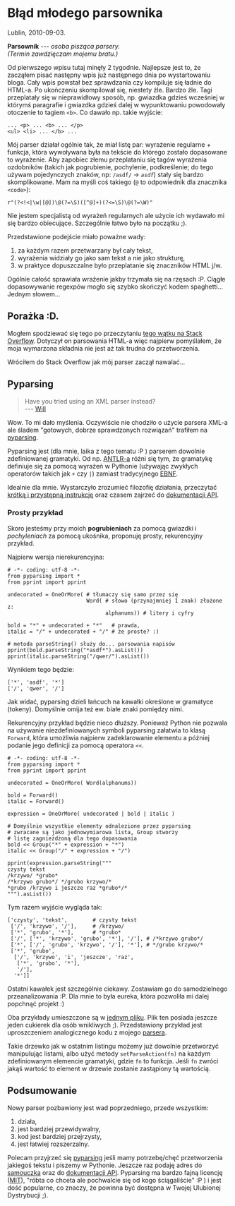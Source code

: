 # Błąd młodego parsownika

Lublin, 2010-09-03.

**Parsownik** --- *osoba pisząca parsery.<br />
(Termin zawdzięczam mojemu bratu.)*

Od pierwszego wpisu tutaj minęły 2 tygodnie. Najlepsze jest to, że
zacząłem pisać następny wpis już następnego dnia po wystartowaniu
bloga. Cały wpis powstał bez sprawdzania czy kompiluje się ładnie do
HTML-a. Po ukończeniu skompilował się, niestety źle. Bardzo
źle. Tagi przeplatały się w nieprawidłowy sposób, np. gwiazdka gdzieś
wcześniej w którymś paragrafie i gwiazdka gdzieś dalej w wypunktowaniu
powodowały otoczenie to tagiem `<b>`. Co dawało np. takie wyjście:

    ... <p> ... <b> ... </p>
    <ul> <li> ... </b> ...

Mój parser działał ogólnie tak, że miał listę par: wyrażenie regularne +
funkcja, która wywoływana była na tekście do którego zostało
dopasowane to wyrażenie. Aby zapobiec złemu przeplataniu się tagów
wyrażenia ozdobników (takich jak pogrubienie, pochylenie,
podkreślenie; do tego używam pojedynczych znaków, np: `/asdf/` →
*`asdf`*) stały się bardzo skomplikowane. Mam na myśli coś
takiego (`@` to odpowiednik dla znacznika `<code>`):

    r"(?<!<|\w|[@])\@(?=\S)([^@]+)(?<=\S)\@(?=\W)"


Nie jestem specjalistą od wyrażeń regularnych ale użycie ich wydawało
mi się bardzo obiecujące. Szczególnie łatwo było na początku ;).

Przedstawione podejście miało poważne wady:

1. za każdym razem przetwarzany był cały tekst,
2. wyrażenia widziały go jako sam tekst a nie jako strukturę,
3. w praktyce dopuszczalne było przeplatanie się znaczników HTML j/w.

Ogólnie całość sprawiała wrażenie jakby trzymała się na rzęsach :P.
Ciągłe dopasowywanie regexpów mogło się szybko skończyć kodem
spaghetti... Jednym słowem...

## Porażka :D.

Mogłem spodziewać się tego po przeczytaniu
[tego wątku na Stack Overflow](http://stackoverflow.com/questions/1732348/regex-match-open-tags-except-xhtml-self-contained-tags/1732454).
Dotyczył on parsowania HTML-a więc najpierw pomyślałem, że moja
wymarzona składnia nie jest aż tak trudna do przetworzenia.

Wróciłem do Stack Overflow jak mój parser zaczął nawalać...

## Pyparsing

> Have you tried using an XML parser instead?<br />
> --- [Will](http://stackoverflow.com/questions/1732348/regex-match-open-tags-except-xhtml-self-contained-tags/1732454#1732454)


Wow. To mi dało myślenia. Oczywiście nie chodziło o użycie parsera XML-a
ale śladem "gotowych, dobrze sprawdzonych rozwiązań" trafiłem na
[pyparsing](http://pyparsing.wikispaces.com/).

Pyparsing jest (dla mnie, laika z tego tematu :P ) parserem dowolnie
zdefiniowanej gramatyki. Od np. [ANTLR-a](http://www.antlr.org/) różni się
tym, że gramatykę definiuje się za pomocą wyrażeń w Pythonie (używając
zwykłych operatorów takich jak `+` czy `|`)
zamiast tradycyjnego [EBNF](http://pl.wikipedia.org/wiki/Notacja_EBNF).

Idealnie dla mnie. Wystarczyło zrozumieć filozofię działania,
przeczytać
[krótką i przystępną instrukcję](http://pyparsing.svn.sourceforge.net/viewvc/pyparsing/src/HowToUsePyparsing.html)
oraz czasem zajrzeć do
[dokumentacji API](http://packages.python.org/pyparsing/).

### Prosty przykład
Skoro jesteśmy przy moich **pogrubieniach** za pomocą gwiazdki i
*pochyleniach* za pomocą ukośnika, proponuję prosty, rekurencyjny przykład.

Najpierw wersja nierekurencyjna:

    # -*- coding: utf-8 -*-
    from pyparsing import *
    from pprint import pprint

    undecorated = OneOrMore( # tłumaczy się samo przez się
                             Word( # słowo (przynajmniej 1 znak) złożone z:
                                   alphanums)) # litery i cyfry

    bold = "*" + undecorated + "*"   # prawda,
    italic = "/" + undecorated + "/" # że proste? :)

    # metoda parseString() służy do... parsowania napisów
    pprint(bold.parseString("*asdf*").asList())
    pprint(italic.parseString("/qwer/").asList())

Wynikiem tego będzie:

    ['*', 'asdf', '*']
    ['/', 'qwer', '/']

Jak widać, pyparsing dzieli łańcuch na kawałki określone w gramatyce
(tokeny). Domyślnie omija też ew. białe znaki pomiędzy nimi.

Rekurencyjny przykład będzie nieco dłuższy. Ponieważ Python nie pozwala
na używanie niezdefiniowanych symboli pyparsing załatwia to
klasą `Forward`, która umożliwia najpierw zadeklarowanie elementu
a później podanie jego definicji za pomocą operatora `<<`.

    # -*- coding: utf-8 -*-
    from pyparsing import *
    from pprint import pprint

    undecorated = OneOrMore( Word(alphanums))

    bold = Forward()
    italic = Forward()

    expression = OneOrMore( undecorated | bold | italic )

    # Domyślnie wszystkie elementy odnalezione przez pyparsing
    # zwracane są jako jednowymiarowa lista, Group stworzy
    # listę zagnieżdżoną dla tego dopasowania
    bold << Group("*" + expression + "*")
    italic << Group("/" + expression + "/")

    pprint(expression.parseString("""
    czysty tekst
    /krzywo/ *grubo*
    /*krzywo grubo*/ */grubo krzywo/*
    *grubo /krzywo i jeszcze raz *grubo*/*
    """).asList())


Tym razem wyjście wygląda tak:

    ['czysty', 'tekst',        # czysty tekst
     ['/', 'krzywo', '/'],     # /krzywo/
     ['*', 'grubo', '*'],      # *grubo*
     ['/', ['*', 'krzywo', 'grubo', '*'], '/'], # /*krzywo grubo*/
     ['*', ['/', 'grubo', 'krzywo', '/'], '*'], # */grubo krzywo/*
     ['*', 'grubo',
      ['/', 'krzywo', 'i', 'jeszcze', 'raz',
       ['*', 'grubo', '*'],
       '/'],
      '*']]

Ostatni kawałek jest szczególnie ciekawy. Zostawiam go
do samodzielnego przeanalizowania :P. Dla mnie to była eureka,
która pozwoliła mi dalej popchnąć projekt :)

Oba przykłady umieszczone są w [jednym pliku](olt/input/blad-mlodego-parsownika.py).
Plik ten posiada jeszcze jeden cukierek dla osób wnikliwych ;).
Przedstawiony przykład jest uproszczeniem analogicznego kodu
z mojego [parsera](http://github.com/santamon/makeblog/blob/master/txt-to-html/txt-to-html.py).

Takie drzewko jak w ostatnim listingu możemy już dowolnie przetworzyć
manipulując listami, albo użyć metody `setParseAction(fn)` na każdym
zdefiniowanym elemencie gramatyki, gdzie `fn` to funkcja.
Jeśli `fn` zwróci jakąś wartość to element w drzewie zostanie
zastąpiony tą wartością.

## Podsumowanie

Nowy parser pozbawiony jest wad poprzedniego, przede wszystkim:

1. działa,
2. jest bardziej przewidywalny,
3. kod jest bardziej przejrzysty,
4. jest łatwiej rozszerzalny.

Polecam przyjrzeć się [pyparsing](http://pyparsing.wikispaces.com/)
jeśli mamy potrzebę/chęć przetworzenia jakiegoś tekstu i piszemy w
Pythonie. Jeszcze raz podaję adres do
[samouczka](http://pyparsing.svn.sourceforge.net/viewvc/pyparsing/src/HowToUsePyparsing.html)
oraz do [dokumentacji API](http://packages.python.org/pyparsing/).
Pyparsing ma bardzo fajną licencję
([MIT](http://www.opensource.org/licenses/mit-license.php)), "róbta co
chceta ale pochwalcie się od kogo ściągaliście" :P ) i jest dość
popularne, co znaczy, że powinna być dostępna w Twojej Ulubionej
Dystrybucji ;).
